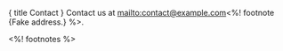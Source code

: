 {
    title Contact
}
Contact us at <mailto:contact@example.com><%! footnote {Fake address.} %>.

<%! footnotes %>
